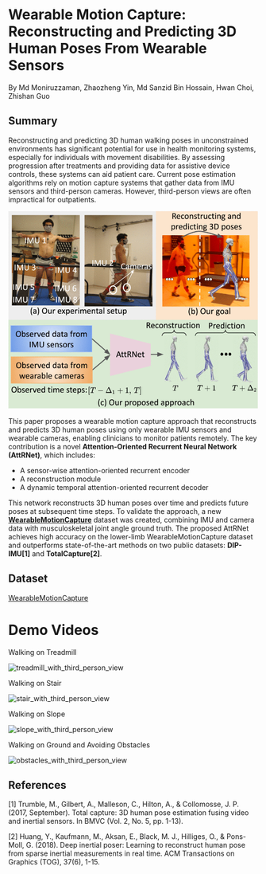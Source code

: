 # Wearable Motion Capture: Reconstructing and Predicting 3D Human Poses From Wearable Sensors
By Md Moniruzzaman, Zhaozheng Yin, Md Sanzid Bin Hossain, Hwan Choi, Zhishan Guo

## Summary

Reconstructing and predicting 3D human walking poses in unconstrained environments has significant potential for use in health monitoring systems, especially for individuals with movement disabilities. By assessing progression after treatments and providing data for assistive device controls, these systems can aid patient care. Current pose estimation algorithms rely on motion capture systems that gather data from IMU sensors and third-person cameras. However, third-person views are often impractical for outpatients.

<p align="center">
  <img src="Figures/Overall_approach.gif">
</p>


This paper proposes a wearable motion capture approach that reconstructs and predicts 3D human poses using only wearable IMU sensors and wearable cameras, enabling clinicians to monitor patients remotely. The key contribution is a novel **Attention-Oriented Recurrent Neural Network (AttRNet)**, which includes:
- A sensor-wise attention-oriented recurrent encoder
- A reconstruction module
- A dynamic temporal attention-oriented recurrent decoder

This network reconstructs 3D human poses over time and predicts future poses at subsequent time steps. To validate the approach, a new [**WearableMotionCapture**](https://drive.google.com/drive/folders/1JDQhw0I27_1TrkeqN7NUDGxrcIO3tT18?usp=sharing) dataset was created, combining IMU and camera data with musculoskeletal joint angle ground truth. The proposed AttRNet achieves high accuracy on the lower-limb WearableMotionCapture dataset and outperforms state-of-the-art methods on two public datasets: **DIP-IMU[1]** and **TotalCapture[2]**.


## Dataset

[WearableMotionCapture](https://drive.google.com/drive/folders/1JDQhw0I27_1TrkeqN7NUDGxrcIO3tT18?usp=sharing)

# Demo Videos

Walking on Treadmill

![treadmill_with_third_person_view](https://user-images.githubusercontent.com/59179258/135166324-299ab348-892a-45f4-8f18-b1c5e45c6abe.gif)

Walking on Stair

![stair_with_third_person_view](https://user-images.githubusercontent.com/59179258/135166578-9d38adc3-856e-4ba5-b68f-7f77a41848ab.gif)

Walking on Slope

![slope_with_third_person_view](https://user-images.githubusercontent.com/59179258/135167401-7d31e58f-c331-44b7-a5c0-e4bda485bc02.gif)

Walking on Ground and Avoiding Obstacles

![obstacles_with_third_person_view](https://user-images.githubusercontent.com/59179258/135167429-92b11cd0-feaa-452e-841a-e414b59c67de.gif)


## References
[1] Trumble, M., Gilbert, A., Malleson, C., Hilton, A., & Collomosse, J. P. (2017, September). Total capture: 3D human pose estimation fusing video and inertial sensors. In BMVC (Vol. 2, No. 5, pp. 1-13).

[2] Huang, Y., Kaufmann, M., Aksan, E., Black, M. J., Hilliges, O., & Pons-Moll, G. (2018). Deep inertial poser: Learning to reconstruct human pose from sparse inertial measurements in real time. ACM Transactions on Graphics (TOG), 37(6), 1-15.

